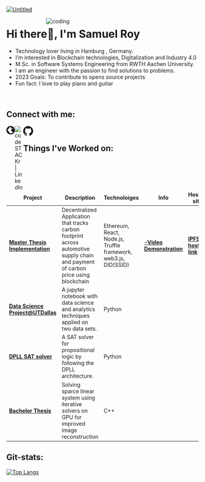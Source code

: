 [![Untitled](https://user-images.githubusercontent.com/45981160/146885963-0eda5d95-cf6e-4ae2-87a6-1a508ce688f8.png)][website]

<img align="right" alt="coding" width="400" src="https://camo.githubusercontent.com/cae12fddd9d6982901d82580bdf321d81fb299141098ca1c2d4891870827bf17/68747470733a2f2f6d69726f2e6d656469756d2e636f6d2f6d61782f313336302f302a37513379765349765f7430696f4a2d5a2e676966">

# Hi there👋, I'm Samuel Roy

- Technology lover living in Hamburg , Germany.
- I’m interested in Blockchain technologies, Digitalization and Industry 4.0
- M.Sc. in Software Systems Engineering from RWTH Aachen University.
- I am an engineer with the passion to find solutions to problems. 
- 2023 Goals: To contribute to opens source projects 
- Fun fact: I love to play piano and guitar
<br />

## Connect with me:
[<img align="left" alt="codeSTACKr.com" width="22px" src="https://raw.githubusercontent.com/iconic/open-iconic/master/svg/globe.svg" />][website]
[<img align="left" alt="codeSTACKr | LinkedIn" width="22px" src="https://cdn.jsdelivr.net/npm/simple-icons@v3/icons/linkedin.svg" />][linkedin]
[<img align="left" alt="GitHub" width="26px" src="https://raw.githubusercontent.com/github/explore/78df643247d429f6cc873026c0622819ad797942/topics/github/github.png" />][github]


<br />

## Things I've Worked on:

<center>
<table>
  <thead align="center">
    <tr border: none;>
      <td><b>Project</b></td>
      <td><b>Description</b></td>
      <td><b>Technoloiges</b></td>
      <td><b>Info</b></td>
      <td><b>Hosted site</b></td>
    </tr>
  </thead>
  <tbody>
     <tr>
      <td><a href="https://github.com/samuelroywork/Master-thesis-implementation"><b>Master Thesis Implementation</b></a></td>
      <td>Decentralized Application that tracks carbon footprint across automotive supply chain and payment of carbon price using blockchain </td>
      <td>Ethereum, React, Node.js, Truffle framework, web3.js, DID(SSID)</td>
      <td><a href="https://www.youtube.com/watch?v=FgfQ_ImdZ9o"><b>-Video Demonstration</b></td>
      <td><a href="https://cold-bush-9716.on.fleek.co/"><b>IPFS hosted link</b></td>
    </tr>
   <tr>
      <td><a href="https://github.com/samuelroywork/DataScience-UTD"><b> Data Science Project@UTDallas</b></a></td>
      <td> A jupyter notebook with data science and analytics techniques applied on two data sets.</td>
      <td>Python</td>
      <td></td>
      <td><a href=""><b></b></td>
    </tr>
    <tr>
      <td><a href="https://github.com/samuelroywork/DPLL-SAT-solver"><b> DPLL SAT solver</b></a></td>
      <td> A SAT solver for propositional logic by following the DPLL architecture. </td>
      <td>Python</td>
      <td></td>
      <td><a href=""><b></b></td>
  </tr>
   <tr>
      <td><a href="https://github.com/samuelroywork/bachelor-thesis"><b> Bachelor Thesis</b></a></td>
      <td> Solving sparce linear system using iterative solvers on GPU for improved image reconstruction</td>
      <td>C++</td>
      <td></td>
      <td><a href=""><b></b></td>
     </tr>
   
  </tbody>
</table>
</center>



[linkedin]: https://linkedin.com/in/samuel-roy-b10252192
[github]: https://github.com/samuelroywork/samuelroywork
[website]:https://samuelroywork.github.io/


## Git-stats:
[![Top Langs](https://github-readme-stats.vercel.app/api/top-langs/?username=samuelroywork&layout=compact)](https://github.com/anuraghazra/github-readme-stats)


<!---
samuelroywork/samuelroywork is a ✨ special ✨ repository because its `README.md` (this file) appears on your GitHub profile.
You can click the Preview link to take a look at your changes.
--->
